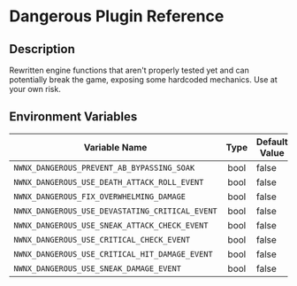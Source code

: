 # Dangerous Plugin Reference

## Description

Rewritten engine functions that aren't properly tested yet and can potentially break the game, exposing some hardcoded mechanics. Use at your own risk.

## Environment Variables

| Variable Name                |  Type                   | Default Value                      |
| ---------------------------- | :---------------------: | ---------------------------------- |
| `NWNX_DANGEROUS_PREVENT_AB_BYPASSING_SOAK` | bool                  | false                  |
| `NWNX_DANGEROUS_USE_DEATH_ATTACK_ROLL_EVENT` | bool                  | false                |
| `NWNX_DANGEROUS_FIX_OVERWHELMING_DAMAGE` | bool                  | false                    |
| `NWNX_DANGEROUS_USE_DEVASTATING_CRITICAL_EVENT` | bool                  | false             |
| `NWNX_DANGEROUS_USE_SNEAK_ATTACK_CHECK_EVENT` | bool                  | false               |
| `NWNX_DANGEROUS_USE_CRITICAL_CHECK_EVENT` | bool                  | false                   |
| `NWNX_DANGEROUS_USE_CRITICAL_HIT_DAMAGE_EVENT` | bool                  | false              |
| `NWNX_DANGEROUS_USE_SNEAK_DAMAGE_EVENT` | bool                  | false                     |
